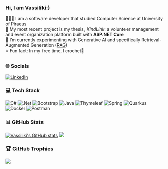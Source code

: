 ### Hi, I am Vassiliki:)

👩🏻‍💻 I am a software developer that studied Computer Science at University of Piraeus </br>
🔭 My most recent project is my thesis, *KindLink*: a volunteer management and event organization platform built with <b>ASP.NET Core</b> </br>
🌱 I’m currently experimenting with Generative AI and specifically Retrieval-Augmented Generation ([RAG](https://www.promptingguide.ai/research/rag))</br>
⭐ Fun fact: In my free time, I crochet🧶
### 🌐 Socials
[![LinkedIn](https://img.shields.io/badge/LinkedIn-%230077B5.svg?logo=linkedin&logoColor=white)](https://linkedin.com/in/https://www.linkedin.com/in/vassiliki-karagianniki) 
### 💻 Tech Stack
![C#](https://img.shields.io/badge/c%23-%23239120.svg?style=flat&logo=csharp&logoColor=white) ![.Net](https://img.shields.io/badge/.NET-5C2D91?style=flat&logo=.net&logoColor=white) ![Bootstrap](https://img.shields.io/badge/bootstrap-%238511FA.svg?style=flat&logo=bootstrap&logoColor=white) ![Java](https://img.shields.io/badge/java-%23ED8B00.svg?style=flat&logo=openjdk&logoColor=white) ![Thymeleaf](https://img.shields.io/badge/Thymeleaf-%23005C0F.svg?style=flat&logo=Thymeleaf&logoColor=white) ![Spring](https://img.shields.io/badge/spring-%236DB33F.svg?style=flat&logo=spring&logoColor=white) ![Quarkus](https://img.shields.io/badge/quarkus-%234794EB.svg?style=flat&logo=quarkus&logoColor=white) ![Docker](https://img.shields.io/badge/docker-%230db7ed.svg?style=flat&logo=docker&logoColor=white) ![Postman](https://img.shields.io/badge/Postman-FF6C37?style=flat&logo=postman&logoColor=white)
### 📊 GitHub Stats
[![Vassiliki's GitHub stats](https://github-readme-stats.vercel.app/api?username=vassilikikrg&hide_rank=true&show_icons=true&theme=tokyonight)](https://github.com/anuraghazra/github-readme-stats)
![](https://github-readme-streak-stats.herokuapp.com/?user=vassilikikrg&theme=tokyonight&hide_border=false)<br/>

### 🏆 GitHub Trophies
![](https://github-profile-trophy.vercel.app/?username=vassilikikrg&theme=tokyonight&no-frame=false&no-bg=true&margin-w=4)




